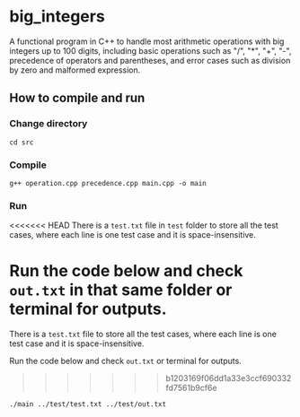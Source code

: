 # big_integers
A functional program in C++ to handle most arithmetic operations with big integers up to 100 digits, including basic operations such as "/", "*", "+", "-", precedence of operators and parentheses, and error cases such as division by zero and malformed expression.

## How to compile and run

### Change directory
```
cd src
```

### Compile
```
g++ operation.cpp precedence.cpp main.cpp -o main
```

### Run

<<<<<<< HEAD
There is a `test.txt` file in `test` folder to store all the test cases, where each line is one test case and it is space-insensitive. 

Run the code below and check `out.txt` in that same folder or terminal for outputs.
=======
There is a `test.txt` file to store all the test cases, where each line is one test case and it is space-insensitive.

Run the code below and check `out.txt` or terminal for outputs.
>>>>>>> b1203169f06dd1a33e3ccf690332fd7561b9cf6e


```
./main ../test/test.txt ../test/out.txt
```
